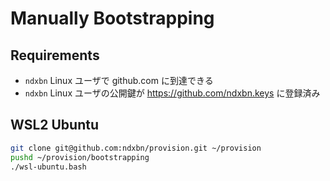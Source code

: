 # Manually Bootstrapping

## Requirements

- `ndxbn` Linux ユーザで github.com に到達できる
- `ndxbn` Linux ユーザの公開鍵が https://github.com/ndxbn.keys に登録済み

## WSL2 Ubuntu

```bash
git clone git@github.com:ndxbn/provision.git ~/provision
pushd ~/provision/bootstrapping
./wsl-ubuntu.bash
```
